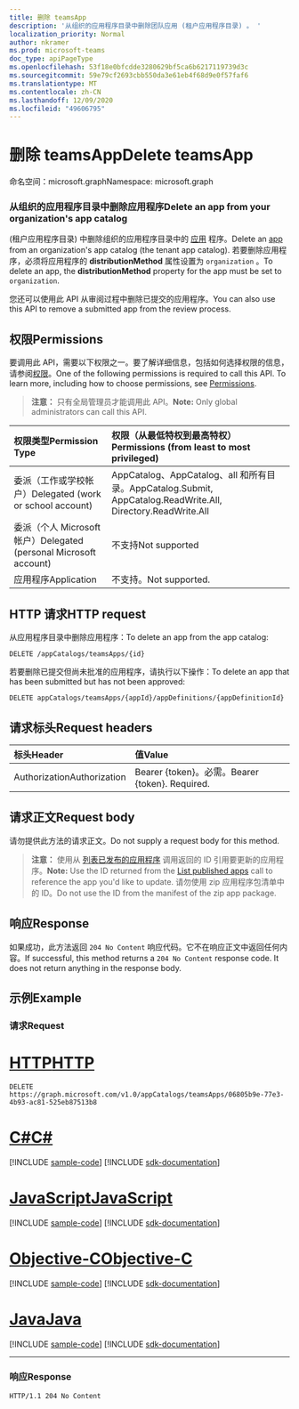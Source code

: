 ```yaml
---
title: 删除 teamsApp
description: '从组织的应用程序目录中删除团队应用 (租户应用程序目录) 。 '
localization_priority: Normal
author: nkramer
ms.prod: microsoft-teams
doc_type: apiPageType
ms.openlocfilehash: 53f18e0bfcdde3280629bf5ca6b6217119739d3c
ms.sourcegitcommit: 59e79cf2693cbb550da3e61eb4f68d9e0f57faf6
ms.translationtype: MT
ms.contentlocale: zh-CN
ms.lasthandoff: 12/09/2020
ms.locfileid: "49606795"
---
```

# <a name="delete-teamsapp"></a><span data-ttu-id="daa41-103">删除 teamsApp</span><span class="sxs-lookup"><span data-stu-id="daa41-103">Delete teamsApp</span></span>

<span data-ttu-id="daa41-104">命名空间：microsoft.graph</span><span class="sxs-lookup"><span data-stu-id="daa41-104">Namespace: microsoft.graph</span></span>

<!-- markdownlint-disable MD001 -->
### <a name="delete-an-app-from-your-organizations-app-catalog"></a><span data-ttu-id="daa41-105">从组织的应用程序目录中删除应用程序</span><span class="sxs-lookup"><span data-stu-id="daa41-105">Delete an app from your organization's app catalog</span></span>

<span data-ttu-id="daa41-106"> (租户应用程序目录) 中删除组织的应用程序目录中的 [应用](../resources/teamsapp.md) 程序。</span><span class="sxs-lookup"><span data-stu-id="daa41-106">Delete an [app](../resources/teamsapp.md) from an organization's app catalog (the tenant app catalog).</span></span> <span data-ttu-id="daa41-107">若要删除应用程序，必须将应用程序的 **distributionMethod** 属性设置为 `organization` 。</span><span class="sxs-lookup"><span data-stu-id="daa41-107">To delete an app, the **distributionMethod** property for the app must be set to `organization`.</span></span>

<span data-ttu-id="daa41-108">您还可以使用此 API 从审阅过程中删除已提交的应用程序。</span><span class="sxs-lookup"><span data-stu-id="daa41-108">You can also use this API to remove a submitted app from the review process.</span></span>

## <a name="permissions"></a><span data-ttu-id="daa41-109">权限</span><span class="sxs-lookup"><span data-stu-id="daa41-109">Permissions</span></span>

<span data-ttu-id="daa41-p102">要调用此 API，需要以下权限之一。要了解详细信息，包括如何选择权限的信息，请参阅[权限](/graph/permissions-reference)。</span><span class="sxs-lookup"><span data-stu-id="daa41-p102">One of the following permissions is required to call this API. To learn more, including how to choose permissions, see [Permissions](/graph/permissions-reference).</span></span>

><span data-ttu-id="daa41-112">**注意：** 只有全局管理员才能调用此 API。</span><span class="sxs-lookup"><span data-stu-id="daa41-112">**Note:** Only global administrators can call this API.</span></span>

| <span data-ttu-id="daa41-113">权限类型</span><span class="sxs-lookup"><span data-stu-id="daa41-113">Permission Type</span></span>                        | <span data-ttu-id="daa41-114">权限（从最低特权到最高特权）</span><span class="sxs-lookup"><span data-stu-id="daa41-114">Permissions (from least to most privileged)</span></span>|
|:----------------------------------     |:-------------|
| <span data-ttu-id="daa41-115">委派（工作或学校帐户）</span><span class="sxs-lookup"><span data-stu-id="daa41-115">Delegated (work or school account)</span></span> | <span data-ttu-id="daa41-116">AppCatalog、AppCatalog、all 和所有目录。</span><span class="sxs-lookup"><span data-stu-id="daa41-116">AppCatalog.Submit, AppCatalog.ReadWrite.All, Directory.ReadWrite.All</span></span> |
| <span data-ttu-id="daa41-117">委派（个人 Microsoft 帐户）</span><span class="sxs-lookup"><span data-stu-id="daa41-117">Delegated (personal Microsoft account)</span></span> | <span data-ttu-id="daa41-118">不支持</span><span class="sxs-lookup"><span data-stu-id="daa41-118">Not supported</span></span>|
| <span data-ttu-id="daa41-119">应用程序</span><span class="sxs-lookup"><span data-stu-id="daa41-119">Application</span></span>                            | <span data-ttu-id="daa41-120">不支持。</span><span class="sxs-lookup"><span data-stu-id="daa41-120">Not supported.</span></span> |

## <a name="http-request"></a><span data-ttu-id="daa41-121">HTTP 请求</span><span class="sxs-lookup"><span data-stu-id="daa41-121">HTTP request</span></span>

<span data-ttu-id="daa41-122">从应用程序目录中删除应用程序：</span><span class="sxs-lookup"><span data-stu-id="daa41-122">To delete an app from the app catalog:</span></span>

<!-- { "blockType": "ignored" } -->
```http
DELETE /appCatalogs/teamsApps/{id}
```

<span data-ttu-id="daa41-123">若要删除已提交但尚未批准的应用程序，请执行以下操作：</span><span class="sxs-lookup"><span data-stu-id="daa41-123">To delete an app that has been submitted but has not been approved:</span></span>

```http
DELETE appCatalogs/teamsApps/{appId}/appDefinitions/{appDefinitionId}
```

## <a name="request-headers"></a><span data-ttu-id="daa41-124">请求标头</span><span class="sxs-lookup"><span data-stu-id="daa41-124">Request headers</span></span>

| <span data-ttu-id="daa41-125">标头</span><span class="sxs-lookup"><span data-stu-id="daa41-125">Header</span></span>        | <span data-ttu-id="daa41-126">值</span><span class="sxs-lookup"><span data-stu-id="daa41-126">Value</span></span>           |
|:--------------|:--------------  |
| <span data-ttu-id="daa41-127">Authorization</span><span class="sxs-lookup"><span data-stu-id="daa41-127">Authorization</span></span> | <span data-ttu-id="daa41-p103">Bearer {token}。必需。</span><span class="sxs-lookup"><span data-stu-id="daa41-p103">Bearer {token}. Required.</span></span>  |

## <a name="request-body"></a><span data-ttu-id="daa41-130">请求正文</span><span class="sxs-lookup"><span data-stu-id="daa41-130">Request body</span></span>

<span data-ttu-id="daa41-131">请勿提供此方法的请求正文。</span><span class="sxs-lookup"><span data-stu-id="daa41-131">Do not supply a request body for this method.</span></span>

><span data-ttu-id="daa41-132">**注意：** 使用从 [列表已发布的应用程序](./appcatalogs-list-teamsapps.md) 调用返回的 ID 引用要更新的应用程序。</span><span class="sxs-lookup"><span data-stu-id="daa41-132">**Note:** Use the ID returned from the [List published apps](./appcatalogs-list-teamsapps.md) call to reference the app you'd like to update.</span></span> <span data-ttu-id="daa41-133">请勿使用 zip 应用程序包清单中的 ID。</span><span class="sxs-lookup"><span data-stu-id="daa41-133">Do not use the ID from the manifest of the zip app package.</span></span>

## <a name="response"></a><span data-ttu-id="daa41-134">响应</span><span class="sxs-lookup"><span data-stu-id="daa41-134">Response</span></span>

<span data-ttu-id="daa41-p105">如果成功，此方法返回 `204 No Content` 响应代码。它不在响应正文中返回任何内容。</span><span class="sxs-lookup"><span data-stu-id="daa41-p105">If successful, this method returns a `204 No Content` response code. It does not return anything in the response body.</span></span>

## <a name="example"></a><span data-ttu-id="daa41-137">示例</span><span class="sxs-lookup"><span data-stu-id="daa41-137">Example</span></span>

### <a name="request"></a><span data-ttu-id="daa41-138">请求</span><span class="sxs-lookup"><span data-stu-id="daa41-138">Request</span></span>


# <a name="http"></a>[<span data-ttu-id="daa41-139">HTTP</span><span class="sxs-lookup"><span data-stu-id="daa41-139">HTTP</span></span>](#tab/http)
<!-- {
  "blockType": "request",
  "name": "delete_teamsapp"
}-->

```http
DELETE https://graph.microsoft.com/v1.0/appCatalogs/teamsApps/06805b9e-77e3-4b93-ac81-525eb87513b8
```
# <a name="c"></a>[<span data-ttu-id="daa41-140">C#</span><span class="sxs-lookup"><span data-stu-id="daa41-140">C#</span></span>](#tab/csharp)
[!INCLUDE [sample-code](../includes/snippets/csharp/delete-teamsapp-csharp-snippets.md)]
[!INCLUDE [sdk-documentation](../includes/snippets/snippets-sdk-documentation-link.md)]

# <a name="javascript"></a>[<span data-ttu-id="daa41-141">JavaScript</span><span class="sxs-lookup"><span data-stu-id="daa41-141">JavaScript</span></span>](#tab/javascript)
[!INCLUDE [sample-code](../includes/snippets/javascript/delete-teamsapp-javascript-snippets.md)]
[!INCLUDE [sdk-documentation](../includes/snippets/snippets-sdk-documentation-link.md)]

# <a name="objective-c"></a>[<span data-ttu-id="daa41-142">Objective-C</span><span class="sxs-lookup"><span data-stu-id="daa41-142">Objective-C</span></span>](#tab/objc)
[!INCLUDE [sample-code](../includes/snippets/objc/delete-teamsapp-objc-snippets.md)]
[!INCLUDE [sdk-documentation](../includes/snippets/snippets-sdk-documentation-link.md)]

# <a name="java"></a>[<span data-ttu-id="daa41-143">Java</span><span class="sxs-lookup"><span data-stu-id="daa41-143">Java</span></span>](#tab/java)
[!INCLUDE [sample-code](../includes/snippets/java/delete-teamsapp-java-snippets.md)]
[!INCLUDE [sdk-documentation](../includes/snippets/snippets-sdk-documentation-link.md)]

---

<!-- markdownlint-disable MD024 -->

### <a name="response"></a><span data-ttu-id="daa41-144">响应</span><span class="sxs-lookup"><span data-stu-id="daa41-144">Response</span></span>

<!-- {
  "blockType": "response",
  "@odata.type": "microsoft.graph.teamsApp",
  "truncated": true
} -->

```http
HTTP/1.1 204 No Content
```

